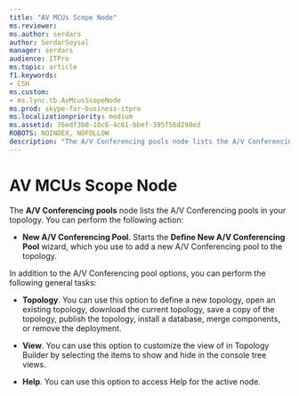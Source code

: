 ```yaml
---
title: "AV MCUs Scope Node"
ms.reviewer: 
ms.author: serdars
author: SerdarSoysal
manager: serdars
audience: ITPro
ms.topic: article
f1.keywords:
- CSH
ms.custom:
- ms.lync.tb.AvMcusScopeNode
ms.prod: skype-for-business-itpro
ms.localizationpriority: medium
ms.assetid: 76edf3b8-10c6-4c61-bbef-395f56d298ed
ROBOTS: NOINDEX, NOFOLLOW
description: "The A/V Conferencing pools node lists the A/V Conferencing pools in your topology. You can perform the following action:"
---
```


# AV MCUs Scope Node
 
The **A/V Conferencing pools** node lists the A/V Conferencing pools in your topology. You can perform the following action:
  
- **New A/V Conferencing Pool**. Starts the **Define New A/V Conferencing Pool** wizard, which you use to add a new A/V Conferencing pool to the topology.
    
In addition to the A/V Conferencing pool options, you can perform the following general tasks:
  
- **Topology**. You can use this option to define a new topology, open an existing topology, download the current topology, save a copy of the topology, publish the topology, install a database, merge components, or remove the deployment.
    
- **View**. You can use this option to customize the view of in Topology Builder by selecting the items to show and hide in the console tree views.
    
- **Help**. You can use this option to access Help for the active node.
    

